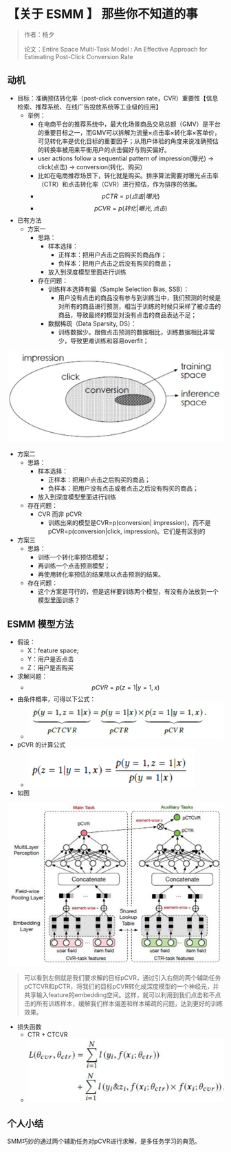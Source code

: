 # 【关于 ESMM 】 那些你不知道的事

> 作者：杨夕
> 
> 论文：Entire Space Multi-Task Model : An Effective Approach for Estimating Post-Click Conversion Rate

## 动机

- 目标：准确预估转化率（post-click conversion rate，CVR）重要性【信息检索、推荐系统、在线广告投放系统等工业级的应用】
  - 举例：
    - 在电商平台的推荐系统中，最大化场景商品交易总额（GMV）是平台的重要目标之一，而GMV可以拆解为流量×点击率×转化率×客单价，可见转化率是优化目标的重要因子；从用户体验的角度来说准确预估的转换率被用来平衡用户的点击偏好与购买偏好。
    - user actions follow a sequential pattern of impression(曝光) → click(点击) → conversion(转化、购买)
    - 比如在电商推荐场景下，转化就是购买。排序算法需要对曝光点击率（CTR）和点击转化率（CVR）进行预估，作为排序的依据。
    - $$pCTR=p(点击|曝光)$$
    - $$pCVR=p(转化|曝光, 点击)$$
- 已有方法
  - 方案一
    - 思路：
      - 样本选择：
        - 正样本：把用户点击之后购买的商品作；
        - 负样本：把用户点击之后没有购买的商品；
      - 放入到深度模型里面进行训练
    - 存在问题：
      - 训练样本选择有偏（Sample Selection Bias, SSB）：
        - 用户没有点击的商品没有参与到训练当中，我们预测的时候是对所有的商品进行预测，相当于训练的时候只采样了被点击的商品，导致最终的模型对没有点击的商品表达不足；
      - 数据稀疏（Data Sparsity, DS）：
        - 训练数据少。跟做点击预测的数据相比，训练数据相比非常少，导致更难训练和容易overfit；

![糟糕！图片太大手机装不下，快用电脑试试吧！](img/20200731194318.png)

  - 方案二  
    - 思路：
      - 样本选择：
        - 正样本：把用户点击之后购买的商品；
        - 负样本：把用户没有点击或者点击之后没有购买的商品；
      - 放入到深度模型里面进行训练
    - 存在问题：
      - CVR 而非 pCVR
        - 训练出来的模型是CVR=p(conversion| impression)，而不是pCVR=p(conversion|click, impression)。它们是有区别的
  - 方案三
    - 思路：
      - 训练一个转化率预估模型；
      - 再训练一个点击预测模型；
      - 再使用转化率预估的结果除以点击预测的结果。
    - 存在问题：
      - 这个方案是可行的，但是这样要训练两个模型，有没有办法放到一个模型里面训练？

## ESMM 模型方法

- 假设：
  - X：feature space;
  - Y：用户是否点击
  - Z：用户是否购买
- 求解问题：
  - $$pCVR=p(z = 1|y = 1, x)$$
- 由条件概率，可得以下公式：
  - ![糟糕！图片太大手机装不下，快用电脑试试吧！](img/20200731195507.png)
- pCVR 的计算公式
  - ![糟糕！图片太大手机装不下，快用电脑试试吧！](img/20200731195639.png)
- 如图

![](img/20200731195730.png)

> 可以看到左侧就是我们要求解的目标pCVR，通过引入右侧的两个辅助任务pCTCVR和pCTR，将我们的目标pCVR转化成深度模型的一个神经元，并共享输入feature的embedding空间。这样，就可以利用到我们点击和不点击的所有训练样本，缓解我们样本偏差和样本稀疏的问题，达到更好的训练效果。

- 损失函数
  - CTR + CTCVR
  - ![](img/20200731200000.png)

## 个人小结

SMM巧妙的通过两个辅助任务对pCVR进行求解，是多任务学习的典范。

